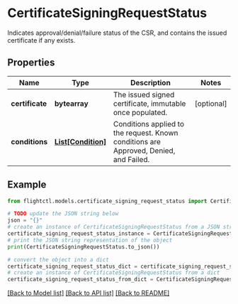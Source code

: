 # CertificateSigningRequestStatus

Indicates approval/denial/failure status of the CSR, and contains the issued certificate if any exists.

## Properties

Name | Type | Description | Notes
------------ | ------------- | ------------- | -------------
**certificate** | **bytearray** | The issued signed certificate, immutable once populated. | [optional] 
**conditions** | [**List[Condition]**](Condition.md) | Conditions applied to the request. Known conditions are Approved, Denied, and Failed. | 

## Example

```python
from flightctl.models.certificate_signing_request_status import CertificateSigningRequestStatus

# TODO update the JSON string below
json = "{}"
# create an instance of CertificateSigningRequestStatus from a JSON string
certificate_signing_request_status_instance = CertificateSigningRequestStatus.from_json(json)
# print the JSON string representation of the object
print(CertificateSigningRequestStatus.to_json())

# convert the object into a dict
certificate_signing_request_status_dict = certificate_signing_request_status_instance.to_dict()
# create an instance of CertificateSigningRequestStatus from a dict
certificate_signing_request_status_from_dict = CertificateSigningRequestStatus.from_dict(certificate_signing_request_status_dict)
```
[[Back to Model list]](../README.md#documentation-for-models) [[Back to API list]](../README.md#documentation-for-api-endpoints) [[Back to README]](../README.md)


